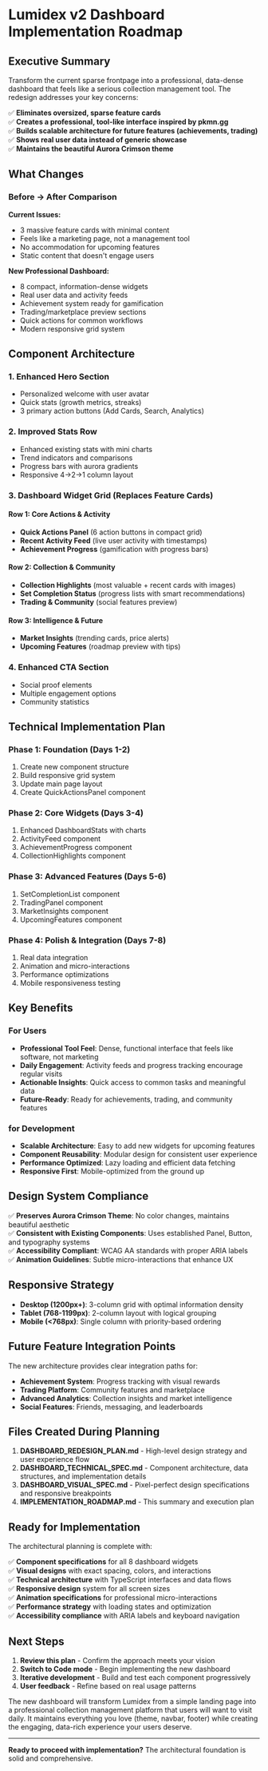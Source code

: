 # Lumidex v2 Dashboard Implementation Roadmap

## Executive Summary

Transform the current sparse frontpage into a professional, data-dense dashboard that feels like a serious collection management tool. The redesign addresses your key concerns:

✅ **Eliminates oversized, sparse feature cards**  
✅ **Creates a professional, tool-like interface inspired by pkmn.gg**  
✅ **Builds scalable architecture for future features (achievements, trading)**  
✅ **Shows real user data instead of generic showcase**  
✅ **Maintains the beautiful Aurora Crimson theme**  

## What Changes

### Before → After Comparison

**Current Issues:**
- 3 massive feature cards with minimal content
- Feels like a marketing page, not a management tool
- No accommodation for upcoming features
- Static content that doesn't engage users

**New Professional Dashboard:**
- 8 compact, information-dense widgets
- Real user data and activity feeds
- Achievement system ready for gamification
- Trading/marketplace preview sections
- Quick actions for common workflows
- Modern responsive grid system

## Component Architecture

### 1. Enhanced Hero Section
- Personalized welcome with user avatar
- Quick stats (growth metrics, streaks)
- 3 primary action buttons (Add Cards, Search, Analytics)

### 2. Improved Stats Row  
- Enhanced existing stats with mini charts
- Trend indicators and comparisons
- Progress bars with aurora gradients
- Responsive 4→2→1 column layout

### 3. Dashboard Widget Grid (Replaces Feature Cards)

#### Row 1: Core Actions & Activity
- **Quick Actions Panel** (6 action buttons in compact grid)
- **Recent Activity Feed** (live user activity with timestamps)
- **Achievement Progress** (gamification with progress bars)

#### Row 2: Collection & Community
- **Collection Highlights** (most valuable + recent cards with images)
- **Set Completion Status** (progress lists with smart recommendations)
- **Trading & Community** (social features preview)

#### Row 3: Intelligence & Future
- **Market Insights** (trending cards, price alerts)
- **Upcoming Features** (roadmap preview with tips)

### 4. Enhanced CTA Section
- Social proof elements
- Multiple engagement options
- Community statistics

## Technical Implementation Plan

### Phase 1: Foundation (Days 1-2)
1. Create new component structure
2. Build responsive grid system
3. Update main page layout
4. Create QuickActionsPanel component

### Phase 2: Core Widgets (Days 3-4)
1. Enhanced DashboardStats with charts
2. ActivityFeed component
3. AchievementProgress component
4. CollectionHighlights component

### Phase 3: Advanced Features (Days 5-6)
1. SetCompletionList component
2. TradingPanel component
3. MarketInsights component
4. UpcomingFeatures component

### Phase 4: Polish & Integration (Days 7-8)
1. Real data integration
2. Animation and micro-interactions
3. Performance optimizations
4. Mobile responsiveness testing

## Key Benefits

### For Users
- **Professional Tool Feel**: Dense, functional interface that feels like software, not marketing
- **Daily Engagement**: Activity feeds and progress tracking encourage regular visits
- **Actionable Insights**: Quick access to common tasks and meaningful data
- **Future-Ready**: Ready for achievements, trading, and community features

### for Development
- **Scalable Architecture**: Easy to add new widgets for upcoming features
- **Component Reusability**: Modular design for consistent user experience
- **Performance Optimized**: Lazy loading and efficient data fetching
- **Responsive First**: Mobile-optimized from the ground up

## Design System Compliance

✅ **Preserves Aurora Crimson Theme**: No color changes, maintains beautiful aesthetic  
✅ **Consistent with Existing Components**: Uses established Panel, Button, and typography systems  
✅ **Accessibility Compliant**: WCAG AA standards with proper ARIA labels  
✅ **Animation Guidelines**: Subtle micro-interactions that enhance UX  

## Responsive Strategy

- **Desktop (1200px+)**: 3-column grid with optimal information density
- **Tablet (768-1199px)**: 2-column layout with logical grouping
- **Mobile (<768px)**: Single column with priority-based ordering

## Future Feature Integration Points

The new architecture provides clear integration paths for:

- **Achievement System**: Progress tracking with visual rewards
- **Trading Platform**: Community features and marketplace
- **Advanced Analytics**: Collection insights and market intelligence
- **Social Features**: Friends, messaging, and leaderboards

## Files Created During Planning

1. **DASHBOARD_REDESIGN_PLAN.md** - High-level design strategy and user experience flow
2. **DASHBOARD_TECHNICAL_SPEC.md** - Component architecture, data structures, and implementation details
3. **DASHBOARD_VISUAL_SPEC.md** - Pixel-perfect design specifications and responsive breakpoints
4. **IMPLEMENTATION_ROADMAP.md** - This summary and execution plan

## Ready for Implementation

The architectural planning is complete with:

✅ **Component specifications** for all 8 dashboard widgets  
✅ **Visual designs** with exact spacing, colors, and interactions  
✅ **Technical architecture** with TypeScript interfaces and data flows  
✅ **Responsive design** system for all screen sizes  
✅ **Animation specifications** for professional micro-interactions  
✅ **Performance strategy** with loading states and optimization  
✅ **Accessibility compliance** with ARIA labels and keyboard navigation  

## Next Steps

1. **Review this plan** - Confirm the approach meets your vision
2. **Switch to Code mode** - Begin implementing the new dashboard
3. **Iterative development** - Build and test each component progressively
4. **User feedback** - Refine based on real usage patterns

The new dashboard will transform Lumidex from a simple landing page into a professional collection management platform that users will want to visit daily. It maintains everything you love (theme, navbar, footer) while creating the engaging, data-rich experience your users deserve.

---

**Ready to proceed with implementation?** The architectural foundation is solid and comprehensive.
